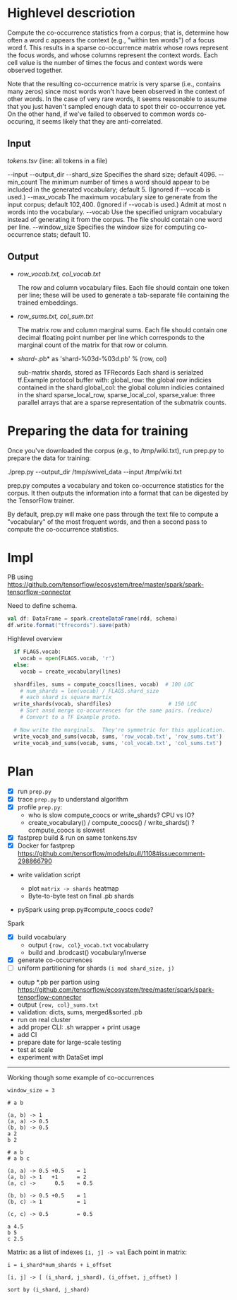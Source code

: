 # Highlevel descriotion

Compute the co-occurrence statistics from a corpus; that is, determine how often a word c appears the context (e.g., "within ten words") of a focus word f. This results in a sparse co-occurrence matrix whose rows represent the focus words, and whose columns represent the context words. Each cell value is the number of times the focus and context words were observed together.

Note that the resulting co-occurrence matrix is very sparse (i.e., contains many zeros) since most words won't have been observed in the context of other words. In the case of very rare words, it seems reasonable to assume that you just haven't sampled enough data to spot their co-occurrence yet. On the other hand, if we've failed to observed to common words co-occuring, it seems likely that they are anti-correlated.

## Input

*tokens.tsv* (line: all tokens in a file)

  --input <filename>
  --output_dir <directory>
  --shard_size <int>
      Specifies the shard size; default 4096.
  --min_count <int>
      The minimum number of times a word should appear to be included in the
      generated vocabulary; default 5.  (Ignored if --vocab is used.)
  --max_vocab <int>
      The maximum vocabulary size to generate from the input corpus; default
      102,400.  (Ignored if --vocab is used.) 
      Admit at most n words into the vocabulary.
  --vocab <filename>
      Use the specified unigram vocabulary instead of generating
      it from the corpus. The file should contain one word per line.
  --window_size <int>
      Specifies the window size for computing co-occurrence stats;
      default 10.

## Output

 - *row_vocab.txt, col_vocab.txt*

    The row and column vocabulary files.  Each file should contain one token per
    line; these will be used to generate a tab-separate file containing the
    trained embeddings.

 - *row_sums.txt,  col_sum.txt*

    The matrix row and column marginal sums.  Each file should contain one
    decimal floating point number per line which corresponds to the marginal
    count of the matrix for that row or column.

 - *shard-*.pb* as 'shard-%03d-%03d.pb' % (row, col)

   sub-matrix shards, stored as TFRecords
   Each shard is serialzed tf.Example protocol buffer with:
      global_row: the global row indicies contained in the shard
      global_col: the global column indicies contained in the shard
      sparse_local_row, sparse_local_col, sparse_value: three parallel arrays
      that are a sparse representation of the submatrix counts.


# Preparing the data for training

Once you've downloaded the corpus (e.g., to /tmp/wiki.txt), run prep.py to prepare the data for training:

./prep.py --output_dir /tmp/swivel_data --input /tmp/wiki.txt

prep.py computes a vocabulary and token co-occurrence statistics for the corpus. It then outputs the information into a format that can be digested by the TensorFlow trainer.

By default, prep.py will make one pass through the text file to compute a "vocabulary" of the most frequent words, and then a second pass to compute the co-occurrence statistics.


# Impl

PB using https://github.com/tensorflow/ecosystem/tree/master/spark/spark-tensorflow-connector

Need to define schema.


```scala
val df: DataFrame = spark.createDataFrame(rdd, schema)
df.write.format("tfrecords").save(path)

```

Highlevel overview

```python
  if FLAGS.vocab:
    vocab = open(FLAGS.vocab, 'r')
  else:
    vocab = create_vocabulary(lines)

  shardfiles, sums = compute_coocs(lines, vocab)  # 100 LOC
    # num_shards = len(vocab) / FLAGS.shard_size
    # each shard is square martix
  write_shards(vocab, shardfiles)                  # 150 LOC
    # Sort ansd merge co-occurrences for the same pairs. (reduce)
    # Convert to a TF Example proto.

  # Now write the marginals.  They're symmetric for this application.
  write_vocab_and_sums(vocab, sums, 'row_vocab.txt', 'row_sums.txt')
  write_vocab_and_sums(vocab, sums, 'col_vocab.txt', 'col_sums.txt')
```



# Plan
 - [x] run `prep.py`
 - [x] trace `prep.py` to understand algorithm
 - [x] profile `prep.py`: 
   * who is slow compute_coocs or write_shards? CPU vs IO?
   * create_vocabulary() / compute_coocs() / write_shards() ?
   compute_coocs is slowest
 - [x] fastprep build & run on same tonkens.tsv
 - [x] Docker for fastprep
   https://github.com/tensorflow/models/pull/1108#issuecomment-298866790

 - write validation script 
    * plot `matrix -> shards` heatmap
    * Byte-to-byte test on final .pb shards

 - pySpark using prep.py#compute_coocs code?

 Spark
 - [x] build vocabulary
   * output `{row, col}_vocab.txt` vocabularry
   * build and .brodcast() vocabulary/inverse
 - [x] generate co-occurrences
 - [ ] uniform partitioning for shards `(i mod shard_size, j)`
 - outup *.pb per partion using
   https://github.com/tensorflow/ecosystem/tree/master/spark/spark-tensorflow-connector
 - output `{row, col}_sums.txt`
 - validation: dicts, sums, merged&sorted .pb
 - run on real cluster
 - add proper CLI: .sh wrapper + print usage
 - add CI
 - prepare date for large-scale testing
 - test at scale
 - experiment with DataSet impl



------------

Working though some example of co-occurrences
```
window_size = 3

# a b

(a, b) -> 1
(a, a) -> 0.5
(b, b) -> 0.5
a 2
b 2

# a b
# a b c

(a, a) -> 0.5 +0.5    = 1
(a, b) -> 1   +1      = 2
(a, c) ->      0.5    = 0.5

(b, b) -> 0.5 +0.5    = 1
(b, c) -> 1           = 1

(c, c) -> 0.5         = 0.5

a 4.5
b 5
c 2.5

`````


Matrix: as a list of indexes `[i, j] -> val`
Each point in matrix:

```
i = i_shard*num_shards + i_offset

[i, j] -> [ (i_shard, j_shard), (i_offset, j_offset) ]

sort by (i_shard, j_shard)
```
